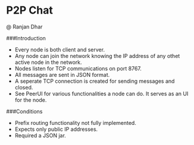 # P2P Chat
@ Ranjan Dhar

###Introduction
- Every node is both client and server.
- Any node can join the network knowing the IP address of any othet active node in the network.
- Nodes listen for TCP communications on port 8767.
- All messages are sent in JSON format.
- A seperate TCP connection is created for sending messages and closed. 
- See PeerUI for various functionalities a node can do. It serves as an UI for the node.

###Conditions
- Prefix routing functionality not fully implemented.
- Expects only public IP addresses.
- Required a JSON jar.
